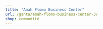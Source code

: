 ```yaml
---
title: "Amah Flomo Business Center"
url: /ganta/amah-flomo-business-center-3/
shop: commodité
---
```

